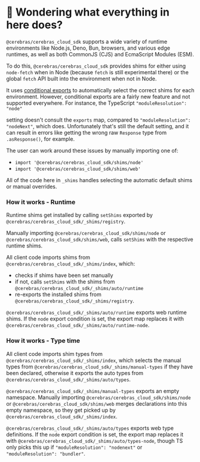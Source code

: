 # 👋 Wondering what everything in here does?

`@cerebras/cerebras_cloud_sdk` supports a wide variety of runtime environments like Node.js, Deno, Bun, browsers, and various
edge runtimes, as well as both CommonJS (CJS) and EcmaScript Modules (ESM).

To do this, `@cerebras/cerebras_cloud_sdk` provides shims for either using `node-fetch` when in Node (because `fetch` is still experimental there) or the global `fetch` API built into the environment when not in Node.

It uses [conditional exports](https://nodejs.org/api/packages.html#conditional-exports) to
automatically select the correct shims for each environment. However, conditional exports are a fairly new
feature and not supported everywhere. For instance, the TypeScript `"moduleResolution": "node"`

setting doesn't consult the `exports` map, compared to `"moduleResolution": "nodeNext"`, which does.
Unfortunately that's still the default setting, and it can result in errors like
getting the wrong raw `Response` type from `.asResponse()`, for example.

The user can work around these issues by manually importing one of:

- `import '@cerebras/cerebras_cloud_sdk/shims/node'`
- `import '@cerebras/cerebras_cloud_sdk/shims/web'`

All of the code here in `_shims` handles selecting the automatic default shims or manual overrides.

### How it works - Runtime

Runtime shims get installed by calling `setShims` exported by `@cerebras/cerebras_cloud_sdk/_shims/registry`.

Manually importing `@cerebras/cerebras_cloud_sdk/shims/node` or `@cerebras/cerebras_cloud_sdk/shims/web`, calls `setShims` with the respective runtime shims.

All client code imports shims from `@cerebras/cerebras_cloud_sdk/_shims/index`, which:

- checks if shims have been set manually
- if not, calls `setShims` with the shims from `@cerebras/cerebras_cloud_sdk/_shims/auto/runtime`
- re-exports the installed shims from `@cerebras/cerebras_cloud_sdk/_shims/registry`.

`@cerebras/cerebras_cloud_sdk/_shims/auto/runtime` exports web runtime shims.
If the `node` export condition is set, the export map replaces it with `@cerebras/cerebras_cloud_sdk/_shims/auto/runtime-node`.

### How it works - Type time

All client code imports shim types from `@cerebras/cerebras_cloud_sdk/_shims/index`, which selects the manual types from `@cerebras/cerebras_cloud_sdk/_shims/manual-types` if they have been declared, otherwise it exports the auto types from `@cerebras/cerebras_cloud_sdk/_shims/auto/types`.

`@cerebras/cerebras_cloud_sdk/_shims/manual-types` exports an empty namespace.
Manually importing `@cerebras/cerebras_cloud_sdk/shims/node` or `@cerebras/cerebras_cloud_sdk/shims/web` merges declarations into this empty namespace, so they get picked up by `@cerebras/cerebras_cloud_sdk/_shims/index`.

`@cerebras/cerebras_cloud_sdk/_shims/auto/types` exports web type definitions.
If the `node` export condition is set, the export map replaces it with `@cerebras/cerebras_cloud_sdk/_shims/auto/types-node`, though TS only picks this up if `"moduleResolution": "nodenext"` or `"moduleResolution": "bundler"`.
